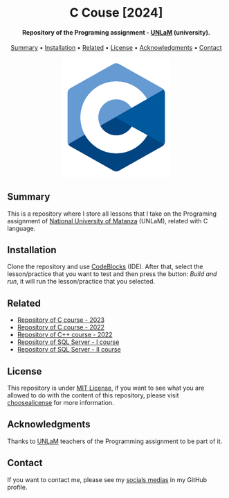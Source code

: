 <h1 align="center">
    C Couse [2024]
</h1>

<h4 align="center">
    Repository of the Programing assignment - <a href="https://www.unlam.edu.ar/" target="_blank">UNLaM</a> (university).
</h4>

<p align="center">
    <a href="#----summary">Summary</a> •
    <a href="#----installation">Installation</a> •
    <a href="#----related">Related</a> •
    <a href="#----license">License</a> •
    <a href="#----acknowledgments">Acknowledgments</a> •
    <a href="#----contact">Contact</a>
</p>

<p align="center">
    <img src="./.github/c-logo.png" width="250">
</p>

<h2>
    Summary
</h2>
<p>
    This is a repository where I store all lessons that I take on the Programing assignment of <a href="https://www.unlam.edu.ar/" target="_blank">National University of Matanza</a> (UNLaM), related with C language.
</p>

<h2>
    Installation
</h2>
<p>
    Clone the repository and use <a href="https://www.codeblocks.org/" target="_blank">CodeBlocks</a> (IDE). After that, select the lesson/practice that you want to test and then press the button: <i>Build and run</i>, it will run the lesson/practice that you selected.
</p>

<h2>
    Related
</h2>
<p>
    <ul>
        <li>
            <a href="https://github.com/hozlucas28/C-Course-2023" target="_blank">Repository of C course - 2023</a>
        </li>
        <li>
            <a href="https://github.com/hozlucas28/C-Course-2022" target="_blank">Repository of C course - 2022</a>
        </li>
        <li>
            <a href="https://github.com/hozlucas28/C--Course-2022" target="_blank">Repository of C++ course - 2022</a>
        </li>
        <li>
            <a href="https://github.com/hozlucas28/SQL-Server-Course-I-2023" target="_blank">Repository of SQL Server - I course</a>
        </li>
        <li>
            <a href="https://github.com/hozlucas28/SQL-Server-Course-II-2023" target="_blank">Repository of SQL Server - II course</a>
        </li>
    </ul>
</p>

<h2>
    License
</h2>
<p>
    This repository is under <a href="./LICENSE" target="_blank">MIT License</a>, if you want to see what you are allowed to do with the content of this repository, please visit <a href="https://choosealicense.com/licenses/" target="_blank">choosealicense</a> for more information.
</p>

<h2>
    Acknowledgments
</h2>
<p>
    Thanks to <a href="https://www.unlam.edu.ar/" target="_blank">UNLaM</a> teachers of the Programming assignment to be part of it.
</p>

<h2>
    Contact
</h1>
<p>
    If you want to contact me, please see my <a href="https://github.com/hozlucas28" target="_blank">socials medias</a> in my GitHub profile.
</p>
